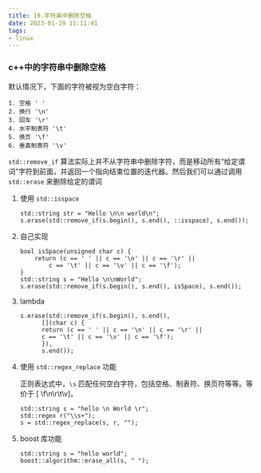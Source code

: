 ```yaml
---
title: 19.字符串中删除空格
date: 2023-01-19 11:11:41
tags:
- linux
---
```


### c++中的字符串中删除空格

默认情况下，下面的字符被视为空白字符：
```
1. 空格 ' '
2. 换行 '\n'
3. 回车 '\r'
4. 水平制表符 '\t'
5. 换页 '\f'
6. 垂直制表符 '\v'
```

`std::remove_if` 算法实际上并不从字符串中删除字符，而是移动所有“给定谓词”字符到前面，并返回一个指向结束位置的迭代器。然后我们可以通过调用 `std::erase` 来删除给定的谓词

1. 使用 `std::isspace`

   ```
   std::string str = "Hello \n\n world\n";
   s.erase(std::remove_if(s.begin(), s.end(), ::isspace), s.end());
   ```

2. 自己实现

   ```
   bool isSpace(unsigned char c) {
       return (c == ' ' || c == '\n' || c == '\r' ||
           c == '\t' || c == '\v' || c == '\f');
   }
   std::string s = "Hello \n\nWorld";
   s.erase(std::remove_if(s.begin(), s.end(), isSpace), s.end());
   ```

3. lambda

   ```
   s.erase(std::remove_if(s.begin(), s.end(),
         [](char c) {
         return (c == ' ' || c == '\n' || c == '\r' ||
         c == '\t' || c == '\v' || c == '\f');
         }),
         s.end());
   ```

4. 使用 `std::regex_replace` 功能

   正则表达式中，`\s` 匹配任何空白字符，包括空格、制表符、换页符等等。等价于 [ \f\n\r\t\v]。

   ```
   std::string s = "hello \n World \r";
   std::regex r("\\s+");
   s = std::regex_replace(s, r, "");
   ```

5. boost 库功能

   ```
   std::string s = "hello world";
   boost::algorithm::erase_all(s, " ");
   ```

   